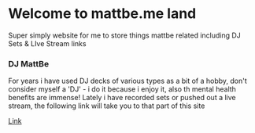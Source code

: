 # Welcome to mattbe.me land
Super simply website for me to store things mattbe related including DJ Sets & LIve Stream links

### DJ MattBe

For years i have used DJ decks of various types as a bit of a hobby, don't consider myself a 'DJ' - i do it because i enjoy it, also th mental health benefits are immense!
Lately i have recorded sets or pushed out a live stream, the following link will take you to that part of this site

[Link](/dj.md)


